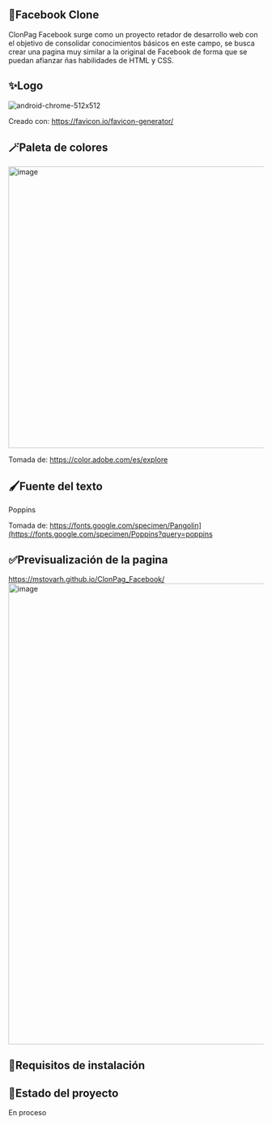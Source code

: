 ## 💙Facebook Clone

ClonPag Facebook surge como un proyecto retador de desarrollo web con el objetivo de consolidar conocimientos básicos en este campo, se busca crear una pagina muy similar a la original de Facebook de forma que se puedan afianzar ñas habilidades de HTML y CSS. 

## ✨Logo

![android-chrome-512x512](https://github.com/mstovarh/ClonPag_Facebook/assets/107591274/43531a83-7fcf-42cf-a487-f3a5fd9d5a2a)

Creado con: <a>https://favicon.io/favicon-generator/</a>

## 🪄Paleta de colores

<img width="556" alt="image" src="https://github.com/mstovarh/ClonPag_Facebook/assets/107591274/51ef0b2d-ffec-43ed-800d-cefe58464f91">

Tomada de: <a>https://color.adobe.com/es/explore</a>

## 🖌Fuente del texto

Poppins

Tomada de: <a>https://fonts.google.com/specimen/Pangolin](https://fonts.google.com/specimen/Poppins?query=poppins</a>

## ✅Previsualización de la pagina

<a>https://mstovarh.github.io/ClonPag_Facebook/</a>
<img width="910" alt="image" src="https://github.com/mstovarh/ClonPag_Facebook/assets/107591274/90d3edc1-a266-480e-b8d4-aa405ed628d6">

## 📙Requisitos de instalación



## 📌Estado del proyecto

En proceso
